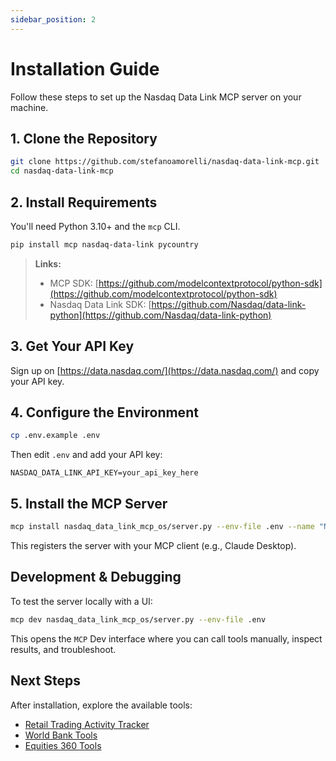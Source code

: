 ```yaml
---
sidebar_position: 2
---
```


# Installation Guide

Follow these steps to set up the Nasdaq Data Link MCP server on your machine.

## 1. Clone the Repository

```bash
git clone https://github.com/stefanoamorelli/nasdaq-data-link-mcp.git
cd nasdaq-data-link-mcp
```

## 2. Install Requirements

You'll need Python 3.10+ and the `mcp` CLI.

```bash
pip install mcp nasdaq-data-link pycountry
```

> **Links:**
> - MCP SDK: [https://github.com/modelcontextprotocol/python-sdk](https://github.com/modelcontextprotocol/python-sdk)
> - Nasdaq Data Link SDK: [https://github.com/Nasdaq/data-link-python](https://github.com/Nasdaq/data-link-python)

## 3. Get Your API Key

Sign up on [https://data.nasdaq.com/](https://data.nasdaq.com/) and copy your API key.

<!-- The requirement to download World Bank metadata CSV has been removed as the server now fetches this data directly from Nasdaq Data Link WB/METADATA dataset -->

## 4. Configure the Environment

```bash
cp .env.example .env
```

Then edit `.env` and add your API key:

```
NASDAQ_DATA_LINK_API_KEY=your_api_key_here
```

## 5. Install the MCP Server

```bash
mcp install nasdaq_data_link_mcp_os/server.py --env-file .env --name "Nasdaq Data Link MCP Server"
```

This registers the server with your MCP client (e.g., Claude Desktop).

## Development & Debugging

To test the server locally with a UI:

```bash
mcp dev nasdaq_data_link_mcp_os/server.py --env-file .env
```

This opens the `MCP` Dev interface where you can call tools manually, inspect results, and troubleshoot.

## Next Steps

After installation, explore the available tools:
- [Retail Trading Activity Tracker](/tools/rtat)
- [World Bank Tools](/tools/worldbank)
- [Equities 360 Tools](/tools/equities360)